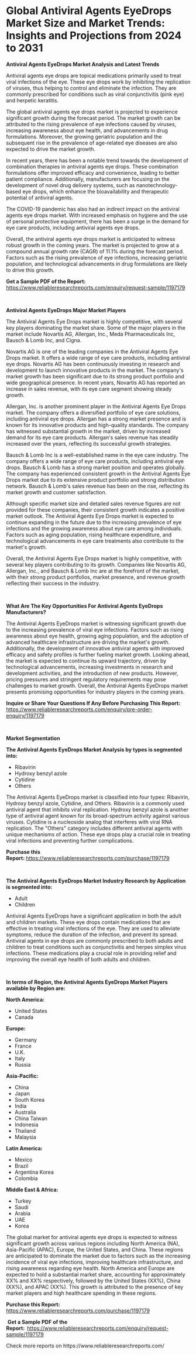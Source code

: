 <p><h1>Global Antiviral Agents EyeDrops Market Size and Market Trends: Insights and Projections from 2024 to 2031</h1></p><p><strong>Antiviral Agents EyeDrops Market Analysis and Latest Trends</strong></p>
<p><p>Antiviral agents eye drops are topical medications primarily used to treat viral infections of the eye. These eye drops work by inhibiting the replication of viruses, thus helping to control and eliminate the infection. They are commonly prescribed for conditions such as viral conjunctivitis (pink eye) and herpetic keratitis.</p><p>The global antiviral agents eye drops market is projected to experience significant growth during the forecast period. The market growth can be attributed to the rising prevalence of eye infections caused by viruses, increasing awareness about eye health, and advancements in drug formulations. Moreover, the growing geriatric population and the subsequent rise in the prevalence of age-related eye diseases are also expected to drive the market growth.</p><p>In recent years, there has been a notable trend towards the development of combination therapies in antiviral agents eye drops. These combination formulations offer improved efficacy and convenience, leading to better patient compliance. Additionally, manufacturers are focusing on the development of novel drug delivery systems, such as nanotechnology-based eye drops, which enhance the bioavailability and therapeutic potential of antiviral agents.</p><p>The COVID-19 pandemic has also had an indirect impact on the antiviral agents eye drops market. With increased emphasis on hygiene and the use of personal protective equipment, there has been a surge in the demand for eye care products, including antiviral agents eye drops.</p><p>Overall, the antiviral agents eye drops market is anticipated to witness robust growth in the coming years. The market is projected to grow at a compound annual growth rate (CAGR) of 11.1% during the forecast period. Factors such as the rising prevalence of eye infections, increasing geriatric population, and technological advancements in drug formulations are likely to drive this growth.</p></p>
<p><strong>Get a Sample PDF of the Report:&nbsp;</strong> <a href="https://www.reliableresearchreports.com/enquiry/request-sample/1197179">https://www.reliableresearchreports.com/enquiry/request-sample/1197179</a></p>
<p>&nbsp;</p>
<p><strong>Antiviral Agents EyeDrops Major Market Players</strong></p>
<p><p>The Antiviral Agents Eye Drops market is highly competitive, with several key players dominating the market share. Some of the major players in the market include Novartis AG, Allergan, Inc., Meda Pharmaceuticals Inc, Bausch & Lomb Inc, and Cigna.</p><p>Novartis AG is one of the leading companies in the Antiviral Agents Eye Drops market. It offers a wide range of eye care products, including antiviral eye drops. Novartis AG has been continuously investing in research and development to launch innovative products in the market. The company's market growth has been significant due to its strong product portfolio and wide geographical presence. In recent years, Novartis AG has reported an increase in sales revenue, with its eye care segment showing steady growth.</p><p>Allergan, Inc. is another prominent player in the Antiviral Agents Eye Drops market. The company offers a diversified portfolio of eye care solutions, including antiviral eye drops. Allergan has a strong market presence and is known for its innovative products and high-quality standards. The company has witnessed substantial growth in the market, driven by increased demand for its eye care products. Allergan's sales revenue has steadily increased over the years, reflecting its successful growth strategies.</p><p>Bausch & Lomb Inc is a well-established name in the eye care industry. The company offers a wide range of eye care products, including antiviral eye drops. Bausch & Lomb has a strong market position and operates globally. The company has experienced consistent growth in the Antiviral Agents Eye Drops market due to its extensive product portfolio and strong distribution network. Bausch & Lomb's sales revenue has been on the rise, reflecting its market growth and customer satisfaction.</p><p>Although specific market size and detailed sales revenue figures are not provided for these companies, their consistent growth indicates a positive market outlook. The Antiviral Agents Eye Drops market is expected to continue expanding in the future due to the increasing prevalence of eye infections and the growing awareness about eye care among individuals. Factors such as aging population, rising healthcare expenditure, and technological advancements in eye care treatments also contribute to the market's growth.</p><p>Overall, the Antiviral Agents Eye Drops market is highly competitive, with several key players contributing to its growth. Companies like Novartis AG, Allergan, Inc., and Bausch & Lomb Inc are at the forefront of the market, with their strong product portfolios, market presence, and revenue growth reflecting their success in the industry.</p></p>
<p>&nbsp;</p>
<p><strong>What Are The Key Opportunities For Antiviral Agents EyeDrops Manufacturers?</strong></p>
<p><p>The Antiviral Agents EyeDrops market is witnessing significant growth due to the increasing prevalence of viral eye infections. Factors such as rising awareness about eye health, growing aging population, and the adoption of advanced healthcare infrastructure are driving the market's growth. Additionally, the development of innovative antiviral agents with improved efficacy and safety profiles is further fueling market growth. Looking ahead, the market is expected to continue its upward trajectory, driven by technological advancements, increasing investments in research and development activities, and the introduction of new products. However, pricing pressures and stringent regulatory requirements may pose challenges to market growth. Overall, the Antiviral Agents EyeDrops market presents promising opportunities for industry players in the coming years.</p></p>
<p><strong>Inquire or Share Your Questions If Any Before Purchasing This Report:</strong> <a href="https://www.reliableresearchreports.com/enquiry/pre-order-enquiry/1197179">https://www.reliableresearchreports.com/enquiry/pre-order-enquiry/1197179</a></p>
<p>&nbsp;</p>
<p><strong>Market Segmentation</strong></p>
<p><strong>The Antiviral Agents EyeDrops Market Analysis by types is segmented into:</strong></p>
<p><ul><li>Ribavirin</li><li>Hydroxy benzyl azole</li><li>Cytidine</li><li>Others</li></ul></p>
<p><p>The Antiviral Agents EyeDrops market is classified into four types: Ribavirin, Hydroxy benzyl azole, Cytidine, and Others. Ribavirin is a commonly used antiviral agent that inhibits viral replication. Hydroxy benzyl azole is another type of antiviral agent known for its broad-spectrum activity against various viruses. Cytidine is a nucleoside analog that interferes with viral RNA replication. The "Others" category includes different antiviral agents with unique mechanisms of action. These eye drops play a crucial role in treating viral infections and preventing further complications.</p></p>
<p><strong>Purchase this Report:&nbsp;</strong><a href="https://www.reliableresearchreports.com/purchase/1197179">https://www.reliableresearchreports.com/purchase/1197179</a></p>
<p>&nbsp;</p>
<p><strong>The Antiviral Agents EyeDrops Market Industry Research by Application is segmented into:</strong></p>
<p><ul><li>Adult</li><li>Children</li></ul></p>
<p><p>Antiviral Agents EyeDrops have a significant application in both the adult and children markets. These eye drops contain medications that are effective in treating viral infections of the eye. They are used to alleviate symptoms, reduce the duration of the infection, and prevent its spread. Antiviral agents in eye drops are commonly prescribed to both adults and children to treat conditions such as conjunctivitis and herpes simplex virus infections. These medications play a crucial role in providing relief and improving the overall eye health of both adults and children.</p></p>
<p>&nbsp;</p>
<p><strong>In terms of Region, the Antiviral Agents EyeDrops Market Players available by Region are:</strong></p>
<p>
    <p> <strong> North America: </strong>
        <ul>
            <li>United States</li>
            <li>Canada</li>
        </ul>
        </p> 
    <p> <strong> Europe: </strong>
        <ul>
            <li>Germany</li>
            <li>France</li>
            <li>U.K.</li>
            <li>Italy</li>
            <li>Russia</li>
        </ul>
        </p> 
    <p> <strong> Asia-Pacific: </strong>
        <ul>
            <li>China</li>
            <li>Japan</li>
            <li>South Korea</li>
            <li>India</li>
            <li>Australia</li>
            <li>China Taiwan</li>
            <li>Indonesia</li>
            <li>Thailand</li>
            <li>Malaysia</li>
        </ul>
        </p> 
    <p> <strong> Latin America: </strong>
        <ul>
            <li>Mexico</li>
            <li>Brazil</li>
            <li>Argentina Korea</li>
            <li>Colombia</li>
        </ul>
        </p> 
    <p> <strong> Middle East & Africa: </strong>
        <ul>
            <li>Turkey</li>
            <li>Saudi</li>
            <li>Arabia</li>
            <li>UAE</li>
            <li>Korea</li>
        </ul>
    </p>
    </p>
<p><p>The global market for antiviral agents eye drops is expected to witness significant growth across various regions including North America (NA), Asia-Pacific (APAC), Europe, the United States, and China. These regions are anticipated to dominate the market due to factors such as the increasing incidence of viral eye infections, improving healthcare infrastructure, and rising awareness regarding eye health. North America and Europe are expected to hold a substantial market share, accounting for approximately XX% and XX% respectively, followed by the United States (XX%), China (XX%), and APAC (XX%). This growth is attributed to the presence of key market players and high healthcare spending in these regions.</p></p>
<p><strong>Purchase this Report: </strong><a href="https://www.reliableresearchreports.com/purchase/1197179">https://www.reliableresearchreports.com/purchase/1197179</a></p>
<p>&nbsp;<strong>Get a Sample PDF of the Report:&nbsp;&nbsp;</strong><a href="https://www.reliableresearchreports.com/enquiry/request-sample/1197179">https://www.reliableresearchreports.com/enquiry/request-sample/1197179</a></p>
<p><strong></strong></p>
<p>Check more reports on https://www.reliableresearchreports.com/</p>